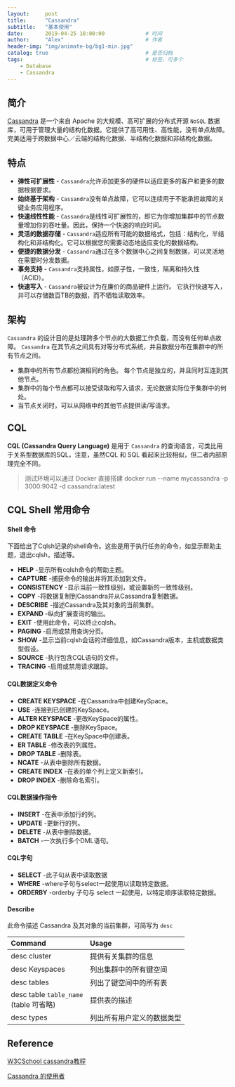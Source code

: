 ```yaml
---
layout:     post         
title:      "Cassandra"
subtitle:   "基本使用"  
date:       2019-04-25 18:00:00             # 时间
author:     "Alex"                          # 作者
header-img: "img/animate-bg/bg1-min.jpg"
catalog: true                               # 是否归档
tags:                                       # 标签，可多个
    - Database
    - Cassandra
---
```


## 简介

[Cassandra](https://cassandra.apache.org) 是一个来自 Apache 的大规模、高可扩展的分布式开源 `NoSQL` 数据库，可用于管理大量的结构化数据。它提供了高可用性、高性能，没有单点故障。完美适用于跨数据中心／云端的结构化数据、半结构化数据和非结构化数据。

## 特点

- **弹性可扩展性** - `Cassandra`允许添加更多的硬件以适应更多的客户和更多的数据根据要求。
- **始终基于架构** - `Cassandra`没有单点故障，它可以连续用于不能承担故障的关键业务应用程序。
- **快速线性性能** - `Cassandra`是线性可扩展性的，即它为你增加集群中的节点数量增加你的吞吐量。因此，保持一个快速的响应时间。
- **灵活的数据存储** - `Cassandra`适应所有可能的数据格式，包括：结构化，半结构化和非结构化。它可以根据您的需要动态地适应变化的数据结构。
- **便捷的数据分发** - `Cassandra`通过在多个数据中心之间复制数据，可以灵活地在需要时分发数据。
- **事务支持** - `Cassandra`支持属性，如原子性，一致性，隔离和持久性（ACID）。
- **快速写入** - `Cassandra`被设计为在廉价的商品硬件上运行。 它执行快速写入，并可以存储数百TB的数据，而不牺牲读取效率。

## 架构

`Cassandra` 的设计目的是处理跨多个节点的大数据工作负载，而没有任何单点故障。 `Cassandra` 在其节点之间具有对等分布式系统，并且数据分布在集群中的所有节点之间。

- 集群中的所有节点都扮演相同的角色。 每个节点是独立的，并且同时互连到其他节点。
- 集群中的每个节点都可以接受读取和写入请求，无论数据实际位于集群中的何处。
- 当节点关闭时，可以从网络中的其他节点提供读/写请求。

## CQL

**CQL (Cassandra Query Language)** 是用于 `Cassandra` 的查询语言，可类比用于关系型数据库的SQL，注意，虽然CQL 和 SQL 看起来比较相似，但二者内部原理完全不同。

> 测试环境可以通过 Docker 直接搭建
> docker run --name mycassandra -p 3000:9042 -d cassandra:latest

## CQL Shell 常用命令

#### Shell 命令

下面给出了Cqlsh记录的shell命令。这些是用于执行任务的命令，如显示帮助主题，退出cqlsh，描述等。

- **HELP** -显示所有cqlsh命令的帮助主题。
- **CAPTURE** -捕获命令的输出并将其添加到文件。
- **CONSISTENCY** -显示当前一致性级别，或设置新的一致性级别。
- **COPY** -将数据复制到Cassandra并从Cassandra复制数据。
- **DESCRIBE** -描述Cassandra及其对象的当前集群。
- **EXPAND** -纵向扩展查询的输出。
- **EXIT** -使用此命令，可以终止cqlsh。
- **PAGING** -启用或禁用查询分页。
- **SHOW** -显示当前cqlsh会话的详细信息，如Cassandra版本，主机或数据类型假设。
- **SOURCE** -执行包含CQL语句的文件。
- **TRACING** -启用或禁用请求跟踪。

#### CQL数据定义命令

- **CREATE KEYSPACE** -在Cassandra中创建KeySpace。
- **USE** -连接到已创建的KeySpace。
- **ALTER KEYSPACE** -更改KeySpace的属性。
- **DROP KEYSPACE** -删除KeySpace。
- **CREATE TABLE** -在KeySpace中创建表。
- **ER TABLE** -修改表的列属性。
- **DROP TABLE** -删除表。
- **NCATE** -从表中删除所有数据。
- **CREATE INDEX** -在表的单个列上定义新索引。
- **DROP INDEX** -删除命名索引。

#### CQL数据操作指令

- **INSERT** -在表中添加行的列。
- **UPDATE** -更新行的列。
- **DELETE** -从表中删除数据。
- **BATCH** -一次执行多个DML语句。

#### CQL字句

- **SELECT** -此子句从表中读取数据
- **WHERE** -where子句与select一起使用以读取特定数据。
- **ORDERBY** -orderby 子句与 select 一起使用，以特定顺序读取特定数据。

#### Describe

此命令描述 Cassandra 及其对象的当前集群，可简写为 `desc`

Command | Usage
:-----  | :-----
desc cluster | 提供有关集群的信息
desc Keyspaces | 列出集群中的所有键空间
desc tables | 列出了键空间中的所有表
desc table `table_name` <br>(table 可省略) | 提供表的描述
desc types | 列出所有用户定义的数据类型

## Reference

[W3CSchool cassandra教程](https://www.w3cschool.cn/cassandra/)

[Cassandra 的使用者](https://www.zhihu.com/question/19592244)
